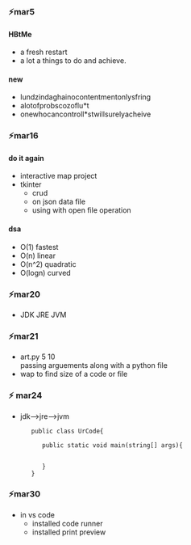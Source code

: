 ### ⚡mar5 
#### HBtMe
- a fresh restart
- a lot a things to do and achieve.  
    
#### new 

- lundzindaghainocontentmentonlysfring
- alotofprobscozoflu*t
- onewhocancontroll*stwillsurelyacheive

### ⚡mar16
#### do it again 

- interactive map project 
- tkinter  
   - crud 
   - on  json data file 
   - using with open file operation

#### dsa 
- O(1) fastest
- O(n) linear
- O(n^2) quadratic
- O(logn) curved 

### ⚡mar20

   - JDK JRE JVM 
    

### ⚡mar21

- art.py 5 10    
  passing arguements along with a python file   
- wap to find size of a code or file

### ⚡ mar24

- jdk-->jre-->jvm

         public class UrCode{

            public static void main(string[] args){

               
            }
         }
         
###   ⚡mar30
- in vs code
   - installed code runner 
   - installed print preview  